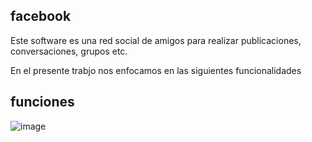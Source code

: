 ## facebook

Este software es una red social de amigos para realizar publicaciones, conversaciones, grupos etc.

En el presente trabjo nos enfocamos en las siguientes funcionalidades

## funciones

![image](https://user-images.githubusercontent.com/1461568/136130083-761e4aa8-da2a-49d2-9825-0c2849b0fb5a.png)
